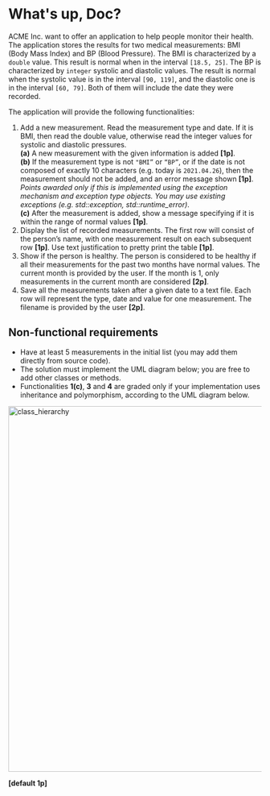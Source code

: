 # What's up, Doc?

ACME Inc. want to offer an application to help people monitor their health. The application stores the results for two medical measurements: BMI (Body Mass Index) and BP (Blood Pressure). The BMI is characterized by a `double` value. This result is normal when in the interval `[18.5, 25]`. The BP is characterized by `integer` systolic and diastolic values. The result is normal when the systolic value is in the interval `[90, 119]`, and the diastolic one is in the interval `[60, 79]`. Both of them will include the date they were recorded.
 
The application will provide the following functionalities:
1.	Add a new measurement. Read the measurement type and date. If it is BMI, then read the double value, otherwise read the integer values for systolic and diastolic pressures.\
  **(a)**	A new measurement with the given information is added **[1p]**.\
  **(b)**	If the measurement type is not `"BMI”` or `“BP”`, or if the date is not composed of exactly 10 characters (e.g. today is `2021.04.26`), then the measurement should not be added, and an error message shown **[1p]**. *Points awarded only if this is implemented using the exception mechanism and exception type objects. You may use existing exceptions (e.g. std::exception, std::runtime_error)*.\
  **(c)**	After the measurement is added, show a message specifying if it is within the range of normal values **[1p]**.
2.	Display the list of recorded measurements. The first row will consist of the person’s name, with one measurement result on each subsequent row **[1p]**. Use text justification to pretty print the table **[1p]**.    
3.	Show if the person is healthy. The person is considered to be healthy if all their measurements for the past two months have normal values. The current month is provided by the user. If the month is 1, only measurements in the current month are considered **[2p]**.
4.	Save all the measurements taken after a given date to a text file. Each row will represent the type, date and value for one measurement. The filename is provided by the user **[2p]**.

## Non-functional requirements
- Have at least 5 measurements in the initial list (you may add them directly from source code).
- The solution must implement the UML diagram below; you are free to add other classes or methods.
- Functionalities **1(c)**, **3** and **4** are graded only if your implementation uses inheritance and polymorphism, according to the UML diagram below.

<img width="726" alt="class_hierarchy" src="https://user-images.githubusercontent.com/25611695/115854078-8fa1d580-a432-11eb-8b96-0e7a048e4a53.png">

**[default 1p]**
